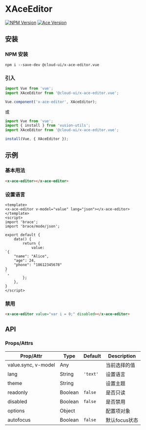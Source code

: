 # XAceEditor

[![NPM Version](http://img.shields.io/npm/v/@cloud-ui/x-ace-editor.vue.svg?style=flat-square)](http://npmjs.org/package/@cloud-ui/x-ace-editor.vue)
[![Ace Version](https://img.shields.io/badge/ace-v1.2.9-blue?style=flat-square)](http://npmjs.org/package/brace)

## 安装

### NPM 安装

``` shell
npm i --save-dev @cloud-ui/x-ace-editor.vue
```

### 引入

``` js
import Vue from 'vue';
import XAceEditor from '@cloud-ui/x-ace-editor.vue';

Vue.component('x-ace-editor', XAceEditor);
```

或

``` js
import Vue from 'vue';
import { install } from 'vusion-utils';
import XAceEditor from '@cloud-ui/x-ace-editor.vue';

install(Vue, { XAceEditor });
```

## 示例
### 基本用法

``` html
<x-ace-editor></x-ace-editor>
```

### 设置语言

``` vue
<template>
<x-ace-editor v-model="value" lang="json"></x-ace-editor>
</template>
<script>
import 'brace';
import 'brace/mode/json';

export default {
    data() {
        return {
            value:
`{
    "name": "Alice",
    "age": 24,
    "phone": "18612345678"
}
`,
        };
    },
}
</script>
```

### 禁用

``` html
<x-ace-editor value="var i = 0;" disabled></x-ace-editor>
```

## API
### Props/Attrs

| Prop/Attr | Type | Default | Description |
| --------- | ---- | ------- | ----------- |
| value.sync, v-model | Any | | 当前选择的值 |
| lang | String | `'text'` | 设置语言 |
| theme | String | | 设置主题 |
| readonly | Boolean | `false` | 是否只读 |
| disabled | Boolean | `false` | 是否禁用 |
| options | Object |  | 配置项对象 |
| autofocus | Boolean | `false` | 默认focus状态 |
